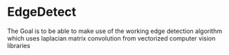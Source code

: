 # EdgeDetect
The Goal is to be able to make use of the working edge detection algorithm which uses laplacian matrix convolution from vectorized computer vision libraries
